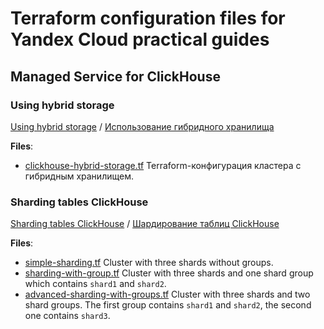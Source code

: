 # Terraform configuration files for Yandex Cloud practical guides

## Managed Service for ClickHouse

### Using hybrid storage

[Using hybrid storage](https://cloud.yandex.com/en/docs/managed-clickhouse/tutorials/hybrid-storage) / [Использование гибридного хранилища](https://cloud.yandex.ru/docs/managed-clickhouse/tutorials/hybrid-storage)

**Files**:

* [clickhouse-hybrid-storage.tf](./clickhouse-hybrid-storage.tf)
    Terraform-конфигурация кластера с гибридным хранилищем.

### Sharding tables ClickHouse

[Sharding tables ClickHouse](https://cloud.yandex.com/en/docs/managed-clickhouse/tutorials/sharding) / [Шардирование таблиц ClickHouse](https://cloud.yandex.ru/docs/managed-clickhouse/tutorials/sharding)

**Files**:

* [simple-sharding.tf](./clickhouse-sharding/simple-sharding.tf)
    Cluster with three shards without groups.
* [sharding-with-group.tf](./clickhouse-sharding/sharding-with-group.tf)
    Cluster with three shards and one shard group which contains `shard1` and `shard2`.
* [advanced-sharding-with-groups.tf](./clickhouse-sharding/advanced-sharding-with-groups.tf)
    Cluster with three shards and two shard groups. The first group contains `shard1` and `shard2`, the second one contains `shard3`.
